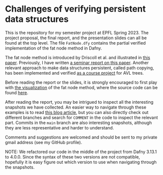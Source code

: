 # Challenges of verifying persistent data structures

This is the repository for my semester project at EPFL Spring 2023. The project proposal, the final report, and the presentation slides can all be found at the top level. The file `FatNode.dfy` contains the partial verified implementation of the fat node method in Dafny. 

The fat node method is introduced by Driscoll et al. and illustrated in [this paper](https://www.cs.cmu.edu/~sleator/papers/making-data-structures-persistent.pdf). Previously, I have written [a seminar report on this paper](https://kumom.io/articles/persistent-avl). Another relevant approach to make data structures persistent, called path copying, has been implemented and verified [as a course project](https://github.com/kumom?tab=repositories) for AVL trees.

Before reading the report or the slides, it is strongly encouraged to first play with [the visualization](https://kumom.io/persistent-bst) of the fat node method, where the source code can be found [here](https://github.com/kumom/persistent-tree-visualization). 

After reading the report, you may be intrigued to inspect all the interesting snapshots we have collected. An easier way to navigate through these examples is to read [this blog article](https://kumom.io/articles/instability), but you can also directly check out different branches and search for `COMMENT` in the code to inspect the relevant part. Commits in the `main` branch are also interesting snapshots, although they are less representative and harder to understand.

Comments and suggestions are welcomed and should be sent to my private gmail address (see my GitHub profile).

NOTE: We refactored our code in the middle of the project from Dafny 3.13.1 to 4.0.0. Since the syntax of these two versions are not compatible, hopefully it is easy figure out which version to use when navigating through the snapshots.